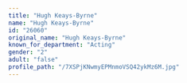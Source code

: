 ```yaml
---
title: "Hugh Keays-Byrne"
name: "Hugh Keays-Byrne"
id: "26060"
original_name: "Hugh Keays-Byrne"
known_for_department: "Acting"
gender: "2"
adult: "false"
profile_path: "/7XSPjKNwmyEPMnmoVSQ42ykMz6M.jpg"
---
```

